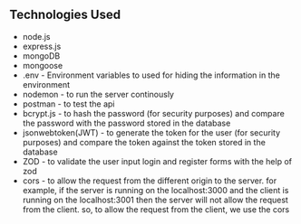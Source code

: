 ## Technologies Used
* node.js
* express.js
* mongoDB
* mongoose
* .env - Environment variables to used for hiding the information in the environment
* nodemon - to run the server continously
* postman - to test the api
* bcrypt.js - to hash the password (for security purposes) and compare the password with the password stored in the database
* jsonwebtoken(JWT) - to generate the token for the user (for security purposes) and compare the token against the token stored in the database  
* ZOD - to validate the user input login and register forms with the help of zod
* cors - to allow the request from the different origin to the server. for example, if the server is running on the localhost:3000 and the client is running on the localhost:3001 then the server will not allow the request from the client. so, to allow the request from the client, we use the cors
